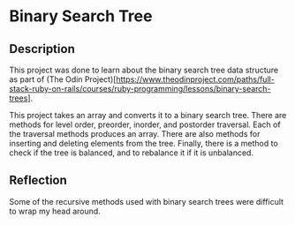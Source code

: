 # Binary Search Tree
## Description
This project was done to learn about the binary search tree data structure as part
of (The Odin Project)[https://www.theodinproject.com/paths/full-stack-ruby-on-rails/courses/ruby-programming/lessons/binary-search-trees].

This project takes an array and converts it to a binary search tree. There are
methods for level order, preorder, inorder, and postorder traversal. Each of 
the traversal methods produces an array. There are also methods for inserting
and deleting elements from the tree. Finally, there is a method to check if
the tree is balanced, and to rebalance it if it is unbalanced.

## Reflection
Some of the recursive methods used with binary search trees were difficult to
wrap my head around. 

 
